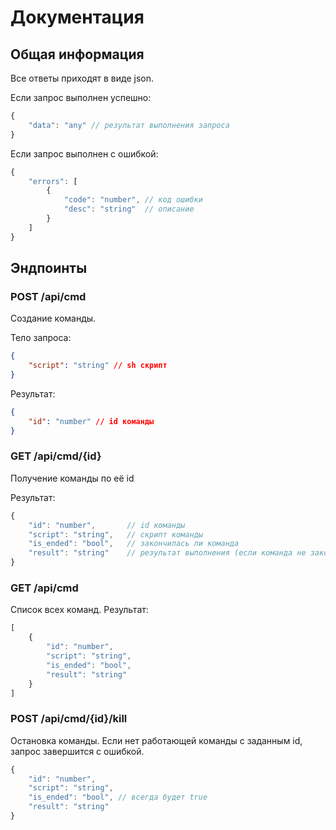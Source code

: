 # Документация

## Общая информация

Все ответы приходят в виде json.

Если запрос выполнен успешно:
```js
{
    "data": "any" // результат выполнения запроса
}
```

Если запрос выполнен с ошибкой:
```js
{
    "errors": [
        {
            "code": "number", // код ошибки
            "desc": "string"  // описание
        }
    ]
}
```

## Эндпоинты

### POST /api/cmd

Создание команды.

Тело запроса:
```json
{
    "script": "string" // sh скрипт
}
```
Результат:
```json
{
    "id": "number" // id команды
}
```

### GET /api/cmd/{id}

Получение команды по её id

Результат:
```js
{
    "id": "number",       // id команды
    "script": "string",   // скрипт команды
    "is_ended": "bool",   // закончилась ли команда
    "result": "string"    // результат выполнения (если команда не закончила выполнение, то результат будет промежуточный)  
}
```

### GET /api/cmd
Список всех команд.
Результат:
```js
[
    {
        "id": "number",    
        "script": "string", 
        "is_ended": "bool",  
        "result": "string"    
    }
]
```

### POST /api/cmd/{id}/kill

Остановка команды. Если нет работающей команды с заданным id, запрос завершится с ошибкой.

```js
{
    "id": "number",    
    "script": "string", 
    "is_ended": "bool", // всегда будет true
    "result": "string"    
}

```